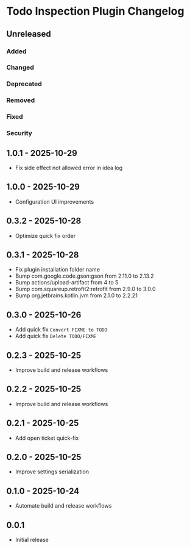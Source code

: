 <!-- Keep a Changelog guide -> https://keepachangelog.com -->

# Todo Inspection Plugin Changelog

## Unreleased

### Added

### Changed

### Deprecated

### Removed

### Fixed

### Security

## 1.0.1 - 2025-10-29

- Fix side effect not allowed error in idea log

## 1.0.0 - 2025-10-29

- Configuration UI improvements

## 0.3.2 - 2025-10-28

- Optimize quick fix order

## 0.3.1 - 2025-10-28

- Fix plugin installation folder name
- Bump com.google.code.gson:gson from 2.11.0 to 2.13.2
- Bump actions/upload-artifact from 4 to 5
- Bump com.squareup.retrofit2:retrofit from 2.9.0 to 3.0.0
- Bump org.jetbrains.kotlin.jvm from 2.1.0 to 2.2.21

## 0.3.0 - 2025-10-26

- Add quick fix `Convert FIXME to TODO`
- Add quick fix `Delete TODO/FIXME`

## 0.2.3 - 2025-10-25

- Improve build and release workflows

## 0.2.2 - 2025-10-25

- Improve build and release workflows

## 0.2.1 - 2025-10-25

- Add open ticket quick-fix

## 0.2.0 - 2025-10-25

- Improve settings serialization

## 0.1.0 - 2025-10-24

- Automate build and release workflows

## 0.0.1

- Initial release
